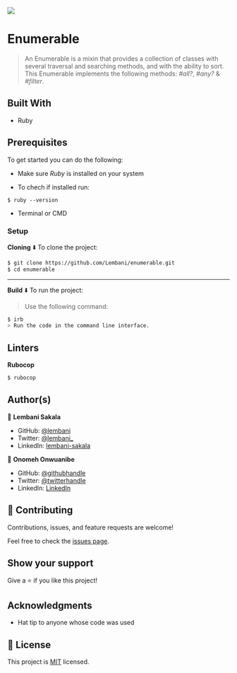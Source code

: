 ![](https://img.shields.io/badge/Microverse-blueviolet)

# Enumerable
> An Enumerable is a mixin that provides a collection of classes with several traversal and searching methods, and with the ability to sort. This Enumerable implements the following methods: _#all?_, _#any?_ &amp; _#filter_.

## Built With

- Ruby

## Prerequisites

To get started you can do the following:

- Make sure _Ruby_ is installed on your system

- To chech if installed run:
```
$ ruby --version
```
- Terminal or CMD

### Setup

**Cloning** ⬇️
To clone the project:

```bash
$ git clone https://github.com/Lembani/enumerable.git
$ cd enumerable
```

<hr>

**Build** ⬇️
To run the project:
> Use the following command:

```bash
$ irb 
> Run the code in the command line interface.
```

## Linters

**Rubocop**
```bash
$ rubocop
```

## Author(s)

👤 **Lembani Sakala**

- GitHub: [@lembani](https://github.com/lembani)
- Twitter: [@lembani_](https://twitter.com/lembani_)
- LinkedIn: [lembani-sakala](https://linkedin.com/in/lembani-sakala)

👤 **Onomeh Onwuanibe**

- GitHub: [@githubhandle](https://github.com/Estherstarr/)
- Twitter: [@twitterhandle](https://twitter.com/AnibeEsther)
- LinkedIn: [LinkedIn](https://linkedin.com/in/onwuanibeonome)

## 🤝 Contributing

Contributions, issues, and feature requests are welcome!

Feel free to check the [issues page](../../issues/).

## Show your support

Give a ⭐️ if you like this project!

## Acknowledgments

- Hat tip to anyone whose code was used

## 📝 License

This project is [MIT](./MIT.md) licensed.
